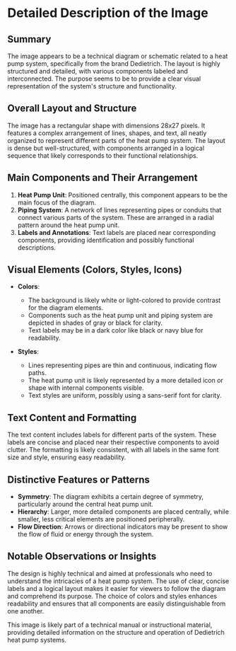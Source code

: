 # Detailed Description of the Image

## Summary
The image appears to be a technical diagram or schematic related to a heat pump system, specifically from the brand Dedietrich. The layout is highly structured and detailed, with various components labeled and interconnected. The purpose seems to be to provide a clear visual representation of the system's structure and functionality.

## Overall Layout and Structure
The image has a rectangular shape with dimensions 28x27 pixels. It features a complex arrangement of lines, shapes, and text, all neatly organized to represent different parts of the heat pump system. The layout is dense but well-structured, with components arranged in a logical sequence that likely corresponds to their functional relationships.

## Main Components and Their Arrangement
1. **Heat Pump Unit**: Positioned centrally, this component appears to be the main focus of the diagram.
2. **Piping System**: A network of lines representing pipes or conduits that connect various parts of the system. These are arranged in a radial pattern around the heat pump unit.
3. **Labels and Annotations**: Text labels are placed near corresponding components, providing identification and possibly functional descriptions.

## Visual Elements (Colors, Styles, Icons)
- **Colors**:
  - The background is likely white or light-colored to provide contrast for the diagram elements.
  - Components such as the heat pump unit and piping system are depicted in shades of gray or black for clarity.
  - Text labels may be in a dark color like black or navy blue for readability.

- **Styles**:
  - Lines representing pipes are thin and continuous, indicating flow paths.
  - The heat pump unit is likely represented by a more detailed icon or shape with internal components visible.
  - Text styles are uniform, possibly using a sans-serif font for clarity.

## Text Content and Formatting
The text content includes labels for different parts of the system. These labels are concise and placed near their respective components to avoid clutter. The formatting is likely consistent, with all labels in the same font size and style, ensuring easy readability.

## Distinctive Features or Patterns
- **Symmetry**: The diagram exhibits a certain degree of symmetry, particularly around the central heat pump unit.
- **Hierarchy**: Larger, more detailed components are placed centrally, while smaller, less critical elements are positioned peripherally.
- **Flow Direction**: Arrows or directional indicators may be present to show the flow of fluid or energy through the system.

## Notable Observations or Insights
The design is highly technical and aimed at professionals who need to understand the intricacies of a heat pump system. The use of clear, concise labels and a logical layout makes it easier for viewers to follow the diagram and comprehend its purpose. The choice of colors and styles enhances readability and ensures that all components are easily distinguishable from one another.

This image is likely part of a technical manual or instructional material, providing detailed information on the structure and operation of Dedietrich heat pump systems.